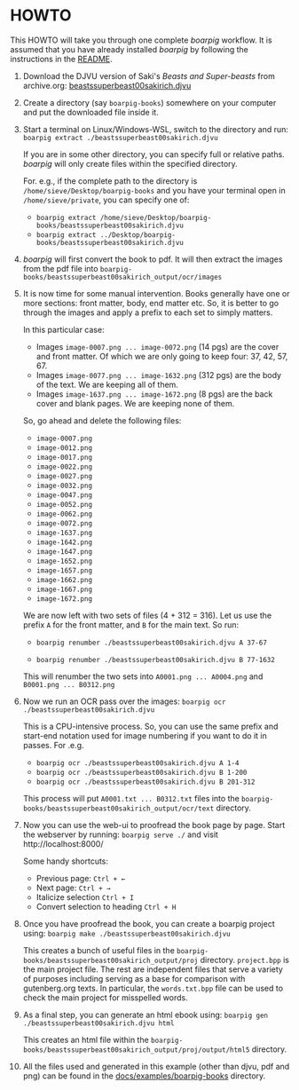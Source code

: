 # HOWTO

This HOWTO will take you through one complete *boarpig* workflow. It is assumed that you have already installed *boarpig* by following the instructions in the [README](README.md).

1. Download the DJVU version of Saki's *Beasts and Super-beasts* from archive.org: [beastssuperbeast00sakirich.djvu](https://archive.org/download/beastssuperbeast00sakirich/beastssuperbeast00sakirich.djvu)

2. Create a directory (say `boarpig-books`) somewhere on your computer and put the downloaded file inside it.

3. Start a terminal on Linux/Windows-WSL, switch to the directory and run: `boarpig extract ./beastssuperbeast00sakirich.djvu`

   If you are in some other directory, you can specify full or relative paths. *boarpig* will only create files within the specified directory.

   For. e.g., if the complete path to the directory is `/home/sieve/Desktop/boarpig-books` and you have your terminal open in `/home/sieve/private`, you can specify one of:

    * `boarpig extract /home/sieve/Desktop/boarpig-books/beastssuperbeast00sakirich.djvu`
    * `boarpig extract ../Desktop/boarpig-books/beastssuperbeast00sakirich.djvu`

4. *boarpig* will first convert the book to pdf. It will then extract the images from the pdf file into
`boarpig-books/beastssuperbeast00sakirich_output/ocr/images`

5. It is now time for some manual intervention. Books generally have one or more sections: front matter, body, end matter etc. So, it is better to go through the images and apply a prefix to each set to simply matters.

   In this particular case:

   * Images `image-0007.png ... image-0072.png` (14 pgs) are the cover and front matter. Of which we are only going to keep four: 37, 42, 57, 67.
   * Images `image-0077.png ... image-1632.png` (312 pgs) are the body of the text. We are keeping all of them.
   * Images `image-1637.png ... image-1672.png` (8 pgs) are the back cover and blank pages. We are keeping none of them.

   So, go ahead and delete the following files:

   * `image-0007.png`
   * `image-0012.png`
   * `image-0017.png`
   * `image-0022.png`
   * `image-0027.png`
   * `image-0032.png`
   * `image-0047.png`
   * `image-0052.png`
   * `image-0062.png`
   * `image-0072.png`
   * `image-1637.png`
   * `image-1642.png`
   * `image-1647.png`
   * `image-1652.png`
   * `image-1657.png`
   * `image-1662.png`
   * `image-1667.png`
   * `image-1672.png`

   We are now left with two sets of files (4 + 312 = 316). Let us use the prefix `A` for the front matter, and `B` for the main text. So run:

   * `boarpig renumber ./beastssuperbeast00sakirich.djvu A 37-67`

   * `boarpig renumber ./beastssuperbeast00sakirich.djvu B 77-1632`

   This will renumber the two sets into `A0001.png ... A0004.png` and `B0001.png ... B0312.png`

6. Now we run an OCR pass over the images: `boarpig ocr ./beastssuperbeast00sakirich.djvu`

   This is a CPU-intensive process. So, you can use the same prefix and start-end notation used for image numbering if you want to do it in passes. For .e.g.

   * `boarpig ocr ./beastssuperbeast00sakirich.djvu A 1-4`
   * `boarpig ocr ./beastssuperbeast00sakirich.djvu B 1-200`
   * `boarpig ocr ./beastssuperbeast00sakirich.djvu B 201-312`

   This process will put `A0001.txt ... B0312.txt` files into the `boarpig-books/beastssuperbeast00sakirich_output/ocr/text` directory.

7. Now you can use the web-ui to proofread the book page by page. Start the webserver by running: `boarpig serve ./` and visit http://localhost:8000/

   Some handy shortcuts:

   * Previous page: `Ctrl + ←`
   * Next page: `Ctrl + →`
   * Italicize selection `Ctrl + I`
   * Convert selection to heading `Ctrl + H`

8. Once you have proofread the book, you can create a boarpig project using: `boarpig make ./beastssuperbeast00sakirich.djvu`

   This creates a bunch of useful files in the `boarpig-books/beastssuperbeast00sakirich_output/proj` directory. `project.bpp` is the main project file. The rest are independent files that serve a variety of purposes including serving as a base for comparison with gutenberg.org texts. In particular, the `words.txt.bpp` file can be used to check the main project for misspelled words.

9. As a final step, you can generate an html ebook using: `boarpig gen ./beastssuperbeast00sakirich.djvu html`

   This creates an html file within the `boarpig-books/beastssuperbeast00sakirich_output/proj/output/html5` directory.

10. All the files used and generated in this example (other than djvu, pdf and png) can be found in the [docs/examples/boarpig-books](./docs/examples/boarpig-books) directory.
